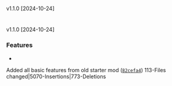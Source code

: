 #
v1.1.0
[2024-10-24]



#
v1.1.0
[2024-10-24]

### Features

*
Added all basic features from old starter mod
([`82cefa4`](https://github.com/Kaimodo/screeps-ts-starter-mod2024/commit/82cefa41303648e1111b7d4bc13372fafe6c8785))
113-Files changed|5070-Insertions|773-Deletions


